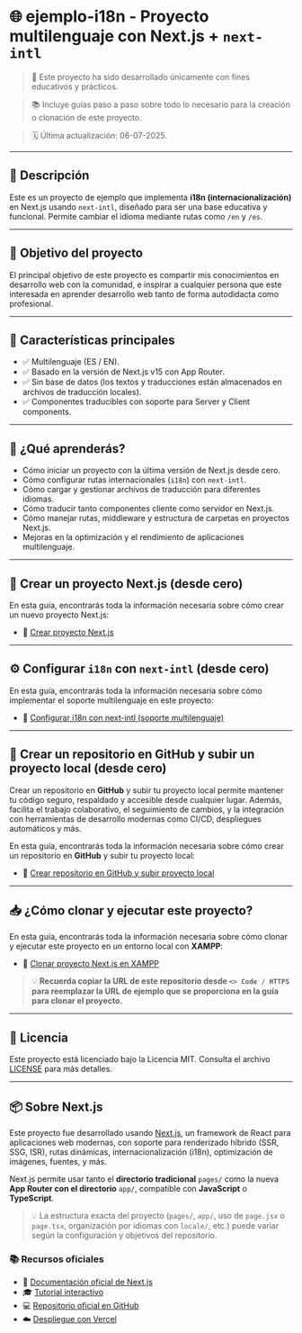 # 🌐 ejemplo-i18n - Proyecto multilenguaje con Next.js + `next-intl`

> 📁 Este proyecto ha sido desarrollado únicamente con fines educativos y prácticos.

> 📚 Incluye guías paso a paso sobre todo lo necesario para la creación o clonación de este proyecto.

> 🗓 Última actualización: 06-07-2025.

---

## 📝 Descripción

Este es un proyecto de ejemplo que implementa **i18n (internacionalización)** en Next.js usando `next-intl`, diseñado para ser una base educativa y funcional. Permite cambiar el idioma mediante rutas como `/en` y `/es`.

---

## 🎯 Objetivo del proyecto

El principal objetivo de este proyecto es compartir mis conocimientos en desarrollo web con la comunidad, e inspirar a cualquier persona que este interesada en aprender desarrollo web tanto de forma autodidacta como profesional.

---

## 🚀 Características principales

- ✅ Multilenguaje (ES / EN).
- ✅ Basado en la versión de Next.js v15 con App Router.
- ✅ Sin base de datos (los textos y traducciones están almacenados en archivos de traducción locales).
- ✅ Componentes traducibles con soporte para Server y Client components.

---

## 📘 ¿Qué aprenderás?

* Cómo iniciar un proyecto con la última versión de Next.js desde cero.
* Cómo configurar rutas internacionales (`i18n`) con `next-intl`.
* Cómo cargar y gestionar archivos de traducción para diferentes idiomas.
* Cómo traducir tanto componentes cliente como servidor en Next.js.
* Cómo manejar rutas, middleware y estructura de carpetas en proyectos Next.js.
* Mejoras en la optimización y el rendimiento de aplicaciones multilenguaje.

---

## 🔧 Crear un proyecto Next.js (desde cero)

En esta guía, encontrarás toda la información necesaria sobre cómo crear un nuevo proyecto Next.js:

- 📄 [Crear proyecto Next.js](https://github.com/tejada1970/guias-desarrollo/blob/master/crear/crear-proyecto-nextjs.md)

---

## ⚙️ Configurar `i18n` con `next-intl` (desde cero)

En esta guía, encontrarás toda la información necesaria sobre cómo implementar el soporte multilenguaje en este proyecto:

- 📄 [Configurar i18n con next-intl (soporte multilenguaje)](https://github.com/tejada1970/guias-desarrollo/blob/master/configuraciones/configurar-i18n-con-next-intl.md)

---

## 📁 Crear un repositorio en GitHub y subir un proyecto local (desde cero)

Crear un repositorio en **GitHub** y subir tu proyecto local permite mantener tu código seguro, respaldado y accesible desde cualquier lugar. Además, facilita el trabajo colaborativo, el seguimiento de cambios, y la integración con herramientas de desarrollo modernas como CI/CD, despliegues automáticos y más.

En esta guía, encontrarás toda la información necesaria sobre cómo crear un repositorio en **GitHub** y subir tu proyecto local:

- 📄 [Crear repositorio en GitHub y subir proyecto local](https://github.com/tejada1970/guias-desarrollo/blob/master/crear/crear-repositorio-github-subir-proyecto.md)

---

## 📥 ¿Cómo clonar y ejecutar este proyecto?

En esta guía, encontrarás toda la información necesaria sobre cómo clonar y ejecutar este proyecto en un entorno local con **XAMPP**:

- 📄 [Clonar proyecto Next.js en XAMPP](https://github.com/tejada1970/guias-desarrollo/blob/master/clonar/clonar-proyecto-nextjs-en-xampp.md)

> 💡 **Recuerda copiar la URL de este repositorio desde `<> Code / HTTPS` para reemplazar la URL de ejemplo que se proporciona en la guía para clonar el proyecto.**

---

## 📄 Licencia

Este proyecto está licenciado bajo la Licencia MIT. Consulta el archivo [LICENSE](LICENSE) para más detalles.

---

## 📦 Sobre Next.js

Este proyecto fue desarrollado usando [Next.js](https://nextjs.org/), un framework de React para aplicaciones web modernas, con soporte para renderizado híbrido (SSR, SSG, ISR), rutas dinámicas, internacionalización (i18n), optimización de imágenes, fuentes, y más.

Next.js permite usar tanto el **directorio tradicional** `pages/` como la nueva **App Router con el directorio** `app/`, compatible con **JavaScript** o **TypeScript**.

> 💡 La estructura exacta del proyecto (`pages/`, `app/`, uso de `page.jsx` o `page.tsx`, organización por idiomas con `locale/`, etc.) puede variar según la configuración y objetivos del repositorio.

### 📚 Recursos oficiales

- 📖 [Documentación oficial de Next.js](https://nextjs.org/docs)
- 🎓 [Tutorial interactivo](https://nextjs.org/learn)
- 💻 [Repositorio oficial en GitHub](https://github.com/vercel/next.js/)
- ☁️ [Despliegue con Vercel](https://nextjs.org/docs/deployment)